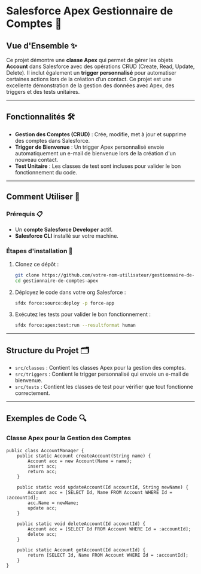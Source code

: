 # Salesforce Apex Gestionnaire de Comptes 🚀

## Vue d'Ensemble ✨
Ce projet démontre une **classe Apex** qui permet de gérer les objets **Account** dans Salesforce avec des opérations CRUD (Create, Read, Update, Delete). Il inclut également un **trigger personnalisé** pour automatiser certaines actions lors de la création d’un contact. Ce projet est une excellente démonstration de la gestion des données avec Apex, des triggers et des tests unitaires.

---

## Fonctionnalités 🛠️
- **Gestion des Comptes (CRUD)** : Crée, modifie, met à jour et supprime des comptes dans Salesforce.
- **Trigger de Bienvenue** : Un trigger Apex personnalisé envoie automatiquement un e-mail de bienvenue lors de la création d'un nouveau contact.
- **Test Unitaire** : Les classes de test sont incluses pour valider le bon fonctionnement du code.

---

## Comment Utiliser 🔧
### Prérequis 📋
- Un **compte Salesforce Developer** actif.
- **Salesforce CLI** installé sur votre machine.

### Étapes d'installation 🚀
1. Clonez ce dépôt :
    ```bash
    git clone https://github.com/votre-nom-utilisateur/gestionnaire-de-comptes-apex.git
    cd gestionnaire-de-comptes-apex
    ```

2. Déployez le code dans votre org Salesforce :
    ```bash
    sfdx force:source:deploy -p force-app
    ```

3. Exécutez les tests pour valider le bon fonctionnement :
    ```bash
    sfdx force:apex:test:run --resultformat human
    ```

---

## Structure du Projet 🗂️
- `src/classes` : Contient les classes Apex pour la gestion des comptes.
- `src/triggers` : Contient le trigger personnalisé qui envoie un e-mail de bienvenue.
- `src/tests` : Contient les classes de test pour vérifier que tout fonctionne correctement.

---

## Exemples de Code 🔍

### Classe Apex pour la Gestion des Comptes
```apex
public class AccountManager {
    public static Account createAccount(String name) {
        Account acc = new Account(Name = name);
        insert acc;
        return acc;
    }

    public static void updateAccount(Id accountId, String newName) {
        Account acc = [SELECT Id, Name FROM Account WHERE Id = :accountId];
        acc.Name = newName;
        update acc;
    }
    
    public static void deleteAccount(Id accountId) {
        Account acc = [SELECT Id FROM Account WHERE Id = :accountId];
        delete acc;
    }

    public static Account getAccount(Id accountId) {
        return [SELECT Id, Name FROM Account WHERE Id = :accountId];
    }
}
